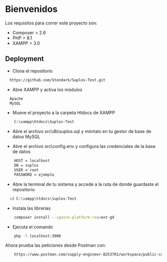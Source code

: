
# Bienvenidos

Los requisitos para correr este proyecto son:
- Composer > 2.6
- PHP > 8.1
- XAMPP > 3.0

## Deployment


- Clona el repositorio
```bash
  https://github.com/Stondark/Suplos-Test.git
```
- Abre XAMPP y activa los módulos
```bash
  Apache
  MySQL
```

- Mueve el proyecto a la carpeta Htdocs de XAMPP
```bash
    C:\xampp\htdocs\Suplos-Test
```
- Abre el archivo src\db\suplos.sql y móntalo en tu gestor de base de datos MySQL

- Abre el archivo src\config\.env y configura las credenciales de la base de datos
```bash
    HOST = localhost
    DB = suplos
    USER = root
    PASSWORD = ejemplo
```

- Abre la terminal de tu sistema y accede a la ruta de donde guardaste el repositorio
```bash
  cd C:\xampp\htdocs\Suplos-Test
```

- Instala las librerías
```bash
    composer install --ignore-platform-req=ext-gd
```

- Ejecuta el comando
```bash
    php -S localhost:3000
```
Ahora prueba las peticiones desde Postman con:
```bash
    https://www.postman.com/supply-engineer-8253701/workspace/public-collections/collection/17795589-21e57f6d-63bc-41e7-88d1-fd3fdaceb2fb?action=share&creator=17795589
```